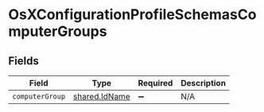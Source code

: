# OsXConfigurationProfileSchemasComputerGroups


## Fields

| Field                                          | Type                                           | Required                                       | Description                                    |
| ---------------------------------------------- | ---------------------------------------------- | ---------------------------------------------- | ---------------------------------------------- |
| `computerGroup`                                | [shared.IdName](../../models/shared/idname.md) | :heavy_minus_sign:                             | N/A                                            |